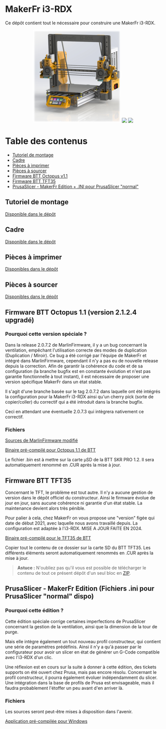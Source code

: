 # MakerFr i3-RDX <!-- omit in toc -->

Ce dépôt contient tout le nécessaire pour construire une MakerFr i3-RDX.
<p align="center">
<img src="./MakerFr_i3-RDX_rendering.png" height="300">
<img src="https://github.com/user-attachments/assets/777eb73e-96b3-411b-90b2-7ec105c6b7e8" height="300">
<img src="https://github.com/user-attachments/assets/254c20fb-4995-4d1a-8726-2fecacf217e7" height="300">
</p>

# Table des contenus <!-- omit in toc -->
- [Tutoriel de montage](#tutoriel-de-montage)
- [Cadre](#cadre)
- [Pièces à imprimer](#pièces-à-imprimer)
- [Pièces à sourcer](#pièces-à-sourcer)
- [Firmware BTT Octopus v1.1](#firmware-btt-skr-pro-12)
- [Firmware BTT TFT35](#firmware-btt-tft35)
- [PrusaSlicer - MakerFr Edition + .INI pour PrusaSlicer "normal"](#prusaslicer---makerfr-edition)

## Tutoriel de montage
[Disponible dans le dépôt](./PDF/)

## Cadre

[Disponible dans le dépôt](./Frame/)

## Pièces à imprimer

[Disponibles dans le dépôt](./STL/)

## Pièces à sourcer

[Disponibles dans le dépôt](./BOM/)

## Firmware BTT Octopus 1.1 (version 2.1.2.4 upgradé)

### Pourquoi cette version spéciale ? <!-- omit in toc -->
Dans la release 2.0.7.2 de MarlinFirmware, il y a un bug concernant la ventilation, empêchant l'utilisation correcte des modes de duplication (Duplication / Miroir). Ce bug a été corrigé par l'équipe de MakerFr et intégré dans MarlinFirmware, cependant il n'y a pas eu de nouvelle release depuis la correction. Afin de garantir la cohérence du code et de sa configuration (la branche bugfix est en constante évolution et n'est pas garantie fonctionnelle à tout instant), il est nécessaire de proposer une version spécifique MakerFr dans un état stable.

Il s'agit d'une branche basée sur le tag 2.0.7.2 dans laquelle ont été intégrés la configuration pour la MakerFr i3-RDX ainsi qu'un cherry pick (sorte de copier/coller) du correctif qui a été introduit dans la branche bugfix.

Ceci en attendant une éventuelle 2.0.7.3 qui intègrera nativement ce correctif.

### Fichiers <!-- omit in toc -->
[Sources de MarlinFirmware modifié](https://github.com/Kachidoki2807/Marlin/tree/MakerFr_2.0.7.2_bugfix%2321206)

[Binaire pré-compilé pour Octopus 1.1 de BTT](/Firmware/BTT_Octopus/firmware.bin)

Le fichier .bin est à mettre sur la carte µSD de la BTT SKR PRO 1.2. Il sera automatiquement renommé en .CUR après la mise à jour.

## Firmware BTT TFT35
Concernant le TFT, le problème est tout autre. Il n'y a aucune gestion de version dans le dépôt officiel du constructeur. Ainsi le firmware évolue de jour en jour, sans aucune cohérence ni garantie d'un état stable. La maintenance devient alors très pénible.

Pour palier à cela, chez MakerFr on vous propose une "version" figée qui date de début 2021, avec laquelle nous avons travaillé depuis. La configuration est adaptée à l'i3-RDX. MISE A JOUR FAITE EN 2024.

[Binaire pré-compilé pour le TFT35 de BTT](Firmware/BTT_TFT35/BIGTREE_TFT35_V3.0.26.x.bin)

Copier tout le contenu de ce dossier sur la carte SD du BTT TFT35. Les différents éléments seront automatiquement renommés en .CUR après la mise à jour.

> **Astuce :** N'oubliez pas qu'il vous est possible de télécharger le contenu de tout ce présent dépôt d'un seul bloc en [ZIP](../../archive/refs/heads/master.zip).

## PrusaSlicer - MakerFr Edition (Fichiers .ini pour PrusaSlicer "normal" dispo)

### Pourquoi cette édition ? <!-- omit in toc -->
Cette édition spéciale corrige certaines imperfections de PrusaSlicer concernant la gestion de la ventilation, ainsi que la dimension de la tour de purge.

Mais elle intègre également un tout nouveau profil constructeur, qui contient une série de paramètres prédéfinis. Ainsi il n'y a qu'à passer par le configurateur pour avoir un slicer en état de générer un G-Code compatible avec l'i3-RDX d'un clic.

Une réflexion est en cours sur la suite à donner à cette édition, des tickets supports on été ouvert chez Prusa, mais pas encore résolu. Concernant le profil constructeur, il pourra également évoluer indépendamment du slicer. Une intégration dans la base de profils de Prusa est envisageable, mais il faudra probablement l'étoffer un peu avant d'en arriver là.

### Fichiers <!-- omit in toc -->
Les sources seront peut-être mises à disposition dans l'avenir.

[Application pré-compilée pour Windows](../../raw/master/Slicer/PrusaSlicer%20-%20MakerFr%20Edition.zip)
